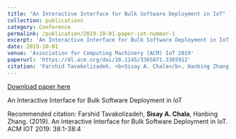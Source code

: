 ```yaml
---
title: "An Interactive Interface for Bulk Software Deployment in IoT"
collection: publications
category: Conference
permalink: /publication/2019-10-01-paper-iot-number-1
excerpt: 'An Interactive Interface for Bulk Software Deployment in IoT'
date: 2019-10-01
venue: 'Association for Computing Machinery (ACM) IoT 2019'
paperurl: 'https://dl.acm.org/doi/10.1145/3365871.3365912'
citation: 'Farshid Tavakolizadeh, <b>Sisay A. Chala</b>, Hanbing Zhang. (2019). An Interactive Interface for Bulk Software Deployment in IoT. ACM IOT 2019: 38:1-38:4'
---
```


<a href='https://dl.acm.org/doi/10.1145/3365871.3365912'>Download paper here</a>

An Interactive Interface for Bulk Software Deployment in IoT

Recommended citation: Farshid Tavakolizadeh, <b>Sisay A. Chala</b>, Hanbing Zhang. (2019). An Interactive Interface for Bulk Software Deployment in IoT. ACM IOT 2019: 38:1-38:4